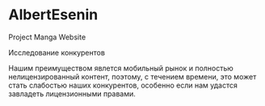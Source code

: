 # AlbertEsenin
Project Manga Website

Исследование конкурентов

Нашим преимуществом явлется мобильный рынок и полностью нелицензированный контент, поэтому, с течением времени, это может стать слабостью наших конкурентов, особенно если нам удастся завладеть лицензионными правами. 
